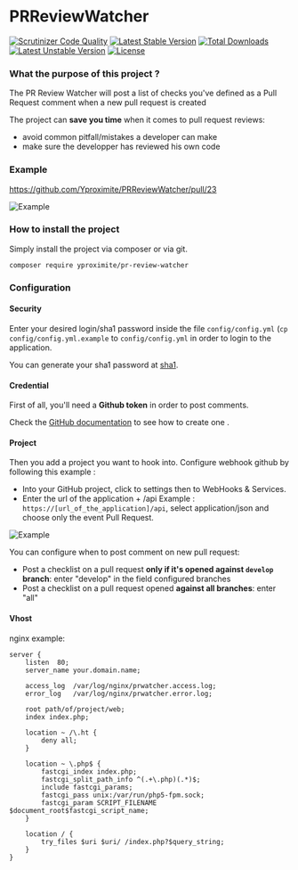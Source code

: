 # PRReviewWatcher

[![Scrutinizer Code Quality](https://scrutinizer-ci.com/g/Yproximite/PRReviewWatcher/badges/quality-score.png?b=master)](https://scrutinizer-ci.com/g/Yproximite/PRReviewWatcher/?branch=master)
[![Latest Stable Version](https://poser.pugx.org/yproximite/pr-review-watcher/v/stable)](https://packagist.org/packages/yproximite/pr-review-watcher) [![Total Downloads](https://poser.pugx.org/yproximite/pr-review-watcher/downloads)](https://packagist.org/packages/yproximite/pr-review-watcher) [![Latest Unstable Version](https://poser.pugx.org/yproximite/pr-review-watcher/v/unstable)](https://packagist.org/packages/yproximite/pr-review-watcher) [![License](https://poser.pugx.org/yproximite/pr-review-watcher/license)](https://packagist.org/packages/yproximite/pr-review-watcher)

### What the purpose of this project ?
The PR Review Watcher will post a list of checks you've defined as a Pull Request comment when a new pull request is created

The project can **save you time** when it comes to pull request reviews:

* avoid common pitfall/mistakes a developer can make
* make sure the developper has reviewed his own code

### Example
https://github.com/Yproximite/PRReviewWatcher/pull/23

![Example](http://i.imgur.com/mcRPRCU.png)

### How to install the project

Simply install the project via composer or via git.

`composer require yproximite/pr-review-watcher`

### Configuration

#### Security

Enter your desired login/sha1 password inside the file `config/config.yml` (`cp config/config.yml.example` to `config/config.yml` in order to login to the application.

You can generate your sha1 password at [sha1](http://www.sha1-online.com/).

#### Credential

First of all, you'll need a **Github token** in order to post comments.

Check the [GitHub documentation](https://help.github.com/articles/creating-an-access-token-for-command-line-use/) to see how to create one .

#### Project

Then you add a project you want to hook into.
Configure webhook github by following this example : 

* Into your GitHub project, click to settings then to WebHooks & Services.
* Enter the url of the application + /api  Example : `https://[url_of_the_application]/api`, select application/json and choose only the event Pull Request.

![Example](http://i.imgur.com/GKK9Hk1.png)

You can configure when to post comment on new pull request:

* Post a checklist on a pull request **only if it's opened against `develop` branch**: enter "develop" in the field configured branches
* Post a checklist on a pull request opened **against all branches**: enter "all"

#### Vhost
nginx example: 

    server {
    	listen	80;
    	server_name your.domain.name;
     
    	access_log	/var/log/nginx/prwatcher.access.log;
    	error_log	/var/log/nginx/prwatcher.error.log;
     
    	root path/of/project/web;
    	index index.php;
    
    	location ~ /\.ht {
    		deny all;
    	}
    
    	location ~ \.php$ {
    		fastcgi_index index.php;
       	 	fastcgi_split_path_info ^(.+\.php)(.*)$;
       		include fastcgi_params;
        	fastcgi_pass unix:/var/run/php5-fpm.sock;
       		fastcgi_param SCRIPT_FILENAME $document_root$fastcgi_script_name;	
     	}
    
    	location / { 
            try_files $uri $uri/ /index.php?$query_string;
        }
    }
